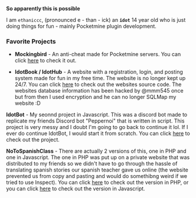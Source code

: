 **__So apparently this is possible__**

I am `ethaniccc`, (pronounced e - than - ick) an **`idot`** 14 year old who is just doing things for fun - mainly Pocketmine plugin development.

### Favorite Projects
* **__Mockingbird__** - An anti-cheat made for Pocketmine servers. You can click [here](https://www.github.com/ethaniccc/Mockingbird) to check it out.

* **__IdotBook / IdotHub__** - A website with a registration, login, and posting system made for fun in my free time. The website is no longer kept up 24/7.
You can click [here](https://www.github.com/ethaniccc/IdotHub) to check out the websites source code. The websites database information has been hacked by
@mmm545 once but from then I used encryption and he can no longer SQLMap my website :D

**__IdotBot__** - My seonnd project in Javascript. This was a discord bot made to replicate my friends Discord bot "Peppernoi" that is written in script. This project
is very messy and I doubt I'm going to go back to continue it lol. If I ever do continue IdotBot, I would start it from scratch. You can click [here](https://github.com/ethaniccc/IdotBot) to check out the project.

**__NoToSpanishClass__** - There are actually 2 versions of this, one in PHP and one in Javascript. The one in PHP was put up on a private website that was distributed to my friends
so we didn't have to go through the hassle of translating spanish stories our spanish teacher gave us online (the website prevented us from copy and pasting and would do somethibng weird if we tried to use Inspect).
You can click [here](https://github.com/ethaniccc/no-to-spanish-class) to check out the version in PHP, or you can click [here](https://github.com/ethaniccc/no-to-spanish-class-js) to check out the version in Javascript.